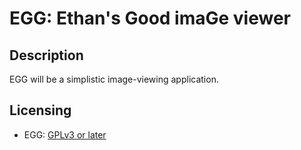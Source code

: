 # EGG: Ethan's Good imaGe viewer

## Description
EGG will be a simplistic image-viewing application.

## Licensing
 - EGG: [GPLv3 or later](LICENSE.md)
